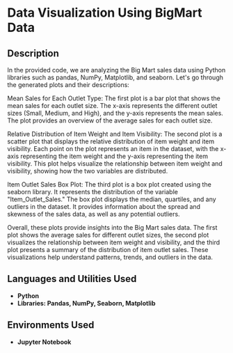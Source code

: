 <h1>Data Visualization Using BigMart Data</h1>


<h2>Description</h2>
In the provided code, we are analyzing the Big Mart sales data using Python libraries such as pandas, NumPy, Matplotlib, and seaborn. Let's go through the generated plots and their descriptions:

Mean Sales for Each Outlet Type:
The first plot is a bar plot that shows the mean sales for each outlet size. The x-axis represents the different outlet sizes (Small, Medium, and High), and the y-axis represents the mean sales. The plot provides an overview of the average sales for each outlet size.

Relative Distribution of Item Weight and Item Visibility:
The second plot is a scatter plot that displays the relative distribution of item weight and item visibility. Each point on the plot represents an item in the dataset, with the x-axis representing the item weight and the y-axis representing the item visibility. This plot helps visualize the relationship between item weight and visibility, showing how the two variables are distributed.

Item Outlet Sales Box Plot:
The third plot is a box plot created using the seaborn library. It represents the distribution of the variable "Item_Outlet_Sales." The box plot displays the median, quartiles, and any outliers in the dataset. It provides information about the spread and skewness of the sales data, as well as any potential outliers.

Overall, these plots provide insights into the Big Mart sales data. The first plot shows the average sales for different outlet sizes, the second plot visualizes the relationship between item weight and visibility, and the third plot presents a summary of the distribution of item outlet sales. These visualizations help understand patterns, trends, and outliers in the data.
<br />


<h2>Languages and Utilities Used</h2>

- <b>Python</b> 
- <b>Libraries: Pandas, NumPy, Seaborn, Matplotlib</b>

<h2>Environments Used </h2>

- <b>Jupyter Notebook</b>
